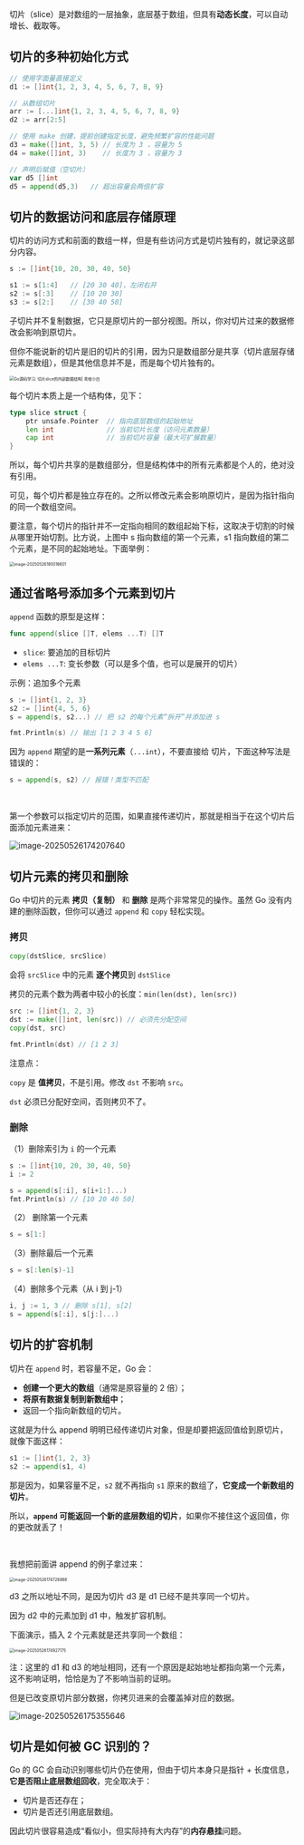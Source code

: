 切片（slice）是对数组的一层抽象，底层基于数组，但具有**动态长度**，可以自动增长、截取等。

## 切片的多种初始化方式

```go
// 使用字面量直接定义
d1 := []int{1, 2, 3, 4, 5, 6, 7, 8, 9}

// 从数组切片
arr := [...]int{1, 2, 3, 4, 5, 6, 7, 8, 9}
d2 := arr[2:5]

// 使用 make 创建，提前创建指定长度，避免频繁扩容的性能问题
d3 = make([]int, 3, 5) // 长度为 3 ，容量为 5
d4 = make([]int, 3)    // 长度为 3 ，容量为 3

// 声明后赋值（空切片）
var d5 []int
d5 = append(d5,3)	// 超出容量会两倍扩容
```



## 切片的数据访问和底层存储原理

切片的访问方式和前面的数组一样，但是有些访问方式是切片独有的，就记录这部分内容。

```go
s := []int{10, 20, 30, 40, 50}

s1 := s[1:4]   // [20 30 40]，左闭右开
s2 := s[:3]    // [10 20 30]
s3 := s[2:]    // [30 40 50]
```

子切片并不复制数据，它只是原切片的一部分视图。所以，你对切片过来的数据修改会影响到原切片。

但你不能说新的切片是旧的切片的引用，因为只是数组部分是共享（切片底层存储元素是数组），但是其他信息并不是，而是每个切片独有的。

<img src="images/go-slice-header.png" alt="Go源码学习: 切片slice的内部数据结构| 青蛙小白" style="zoom:50%;" />

每个切片本质上是一个结构体，见下：

```go
type slice struct {
    ptr unsafe.Pointer  // 指向底层数组的起始地址
    len int             // 当前切片长度（访问元素数量）
    cap int             // 当前切片容量（最大可扩展数量）
}
```

所以，每个切片共享的是数组部分，但是结构体中的所有元素都是个人的，绝对没有引用。

可见，每个切片都是独立存在的。之所以修改元素会影响原切片，是因为指针指向的同一个数组空间。

要注意，每个切片的指针并不一定指向相同的数组起始下标，这取决于切割的时候从哪里开始切割。比方说，上图中 s 指向数组的第一个元素，s1 指向数组的第二个元素，是不同的起始地址。下面举例：

<img src="images/image-20250526180016601.png" alt="image-20250526180016601" style="zoom:50%;" />

## 通过省略号添加多个元素到切片

`append` 函数的原型是这样：

```go
func append(slice []T, elems ...T) []T
```

- `slice`: 要追加的目标切片
- `elems ...T`: 变长参数（可以是多个值，也可以是展开的切片）

示例：追加多个元素

```go
s := []int{1, 2, 3}
s2 := []int{4, 5, 6}
s = append(s, s2...) // 把 s2 的每个元素“拆开”并添加进 s

fmt.Println(s) // 输出 [1 2 3 4 5 6]
```

因为 `append` 期望的是**一系列元素**（`...int`），不要直接给 切片，下面这种写法是错误的：

```go
s = append(s, s2) // 报错！类型不匹配
```

&nbsp;

第一个参数可以指定切片的范围，如果直接传递切片，那就是相当于在这个切片后面添加元素进来：

![image-20250526174207640](images/image-20250526174207640.png)

## 切片元素的拷贝和删除

Go 中切片的元素 **拷贝（复制）** 和 **删除** 是两个非常常见的操作。虽然 Go 没有内建的删除函数，但你可以通过 `append` 和 `copy` 轻松实现。

### 拷贝

```go
copy(dstSlice, srcSlice)
```

会将 `srcSlice` 中的元素 **逐个拷贝**到 `dstSlice`

拷贝的元素个数为两者中较小的长度：`min(len(dst), len(src))`

```go
src := []int{1, 2, 3}
dst := make([]int, len(src)) // 必须先分配空间
copy(dst, src)

fmt.Println(dst) // [1 2 3]
```

注意点：

`copy` 是 **值拷贝**，不是引用。修改 `dst` 不影响 `src`。

`dst` 必须已分配好空间，否则拷贝不了。

### 删除

（1）删除索引为 `i` 的一个元素

```go
s := []int{10, 20, 30, 40, 50}
i := 2

s = append(s[:i], s[i+1:]...)
fmt.Println(s) // [10 20 40 50]
```

（2） 删除第一个元素

```go
s = s[1:]
```

（3）删除最后一个元素

```go
s = s[:len(s)-1]
```

（4）删除多个元素（从 i 到 j-1）

```go
i, j := 1, 3 // 删除 s[1], s[2]
s = append(s[:i], s[j:]...)
```



## 切片的扩容机制

切片在 `append` 时，若容量不足，Go 会：

- **创建一个更大的数组**（通常是原容量的 2 倍）；
- **将原有数据复制到新数组中**；
- 返回一个指向新数组的切片。

这就是为什么 append 明明已经传递切片对象，但是却要把返回值给到原切片，就像下面这样：

```go
s1 := []int{1, 2, 3}
s2 := append(s1, 4)
```

那是因为，如果容量不足，`s2` 就不再指向 `s1` 原来的数组了，**它变成一个新数组的切片**。

所以，**`append` 可能返回一个新的底层数组的切片**，如果你不接住这个返回值，你的更改就丢了！

&nbsp;

我想把前面讲 append 的例子拿过来：

<img src="images/image-20250526174726868.png" alt="image-20250526174726868" style="zoom:50%;" />

d3 之所以地址不同，是因为切片 d3 是 d1 已经不是共享同一个切片。

因为 d2 中的元素加到 d1 中，触发扩容机制。

下面演示，插入 2 个元素就是还共享同一个数组：

<img src="images/image-20250526174927175.png" alt="image-20250526174927175" style="zoom:50%;" />

注：这里的 d1 和 d3 的地址相同，还有一个原因是起始地址都指向第一个元素，这不影响证明，恰恰是为了不影响当前的证明。

但是已改变原切片部分数据，你拷贝进来的会覆盖掉对应的数据。

![image-20250526175355646](images/image-20250526175355646.png)

## 切片是如何被 GC 识别的？

Go 的 GC 会自动识别哪些切片仍在使用，但由于切片本身只是指针 + 长度信息，**它是否阻止底层数组回收**，完全取决于：

- 切片是否还存在；
- 切片是否还引用底层数组。

因此切片很容易造成“看似小，但实际持有大内存”的**内存悬挂**问题。




